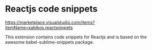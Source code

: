 # Reactjs code snippets

<https://marketplace.visualstudio.com/items?itemName=xabikos.reactsnippets>

This extension contains code snippets for Reactjs and is based on the awesome babel-sublime-snippets package.
